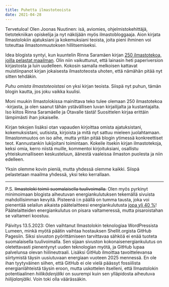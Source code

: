 ```yaml
---
title: Puhetta ilmastoteoista
date: 2021-04-28
---
```


Tervetuloa! Olen Joonas Nuutinen: isä, aviomies, ohjelmistokehittäjä, tietotekniikan opiskelija ja nyt näköjään myös ilmastobloggaaja. Aion kirjata Ilmastolokiin ajatuksiani ja kokemuksiani teoista, joita pieni ihminen voi toteuttaa ilmastonmuutoksen hillitsemiseksi.

Idea blogista syntyi, kun kuuntelin Rinna Saramäen kirjan [250 ilmastotekoa, joilla pelastat maailman](https://otava.fi/kirjat/250-ilmastotekoa-joilla-pelastat-maailman/). Olin niin vaikuttunut, että lainasin heti paperiversion kirjastosta ja luin uudelleen. Kokosin samalla melkoisen kattavat muistiinpanot kirjan jokaisesta ilmastoteosta uhoten, että nämähän pitää nyt sitten tehdäkin.

_Puhu omista ilmastoteoistasi_ on yksi kirjan teoista. Siispä nyt puhun, tämän blogin kautta, jos joku vaikka kuulisi.

Moni muukin Ilmastolokissa mainittava teko tulee olemaan 250 ilmastotekoa -kirjasta, ja olen saanut tähän ystävällisen luvan kirjailijalta ja kustantajalta. Iso kiitos Rinna Saramäelle ja Otavalle tästä! Suosittelen kirjaa erittäin lämpimästi ihan jokaiselle.

Kirjan tekojen lisäksi otan vapauden kirjoittaa omista ajatuksistani, kokemuksistani, uutisista, kirjoista ja mitä nyt sattuu mieleen juolahtamaan. Ilmastonmuutos on iso aihe, mutta yritän pitää blogin ytimessä konkreettiset teot. Kannustankin lukijoitani toimintaan. Kokeile itsekin kirjan ilmastotekoja, keksi omia, kerro niistä muille, kommentoi kirjoituksiani, osallistu yhteiskunnalliseen keskusteluun, äänestä vaaleissa ilmaston puolesta ja niin edelleen.

Yksin olemme kovin pieniä, mutta yhdessä olemme kaikki. Siispä pelastetaan maailma yhdessä, yksi teko kerrallaan.

---

P.S. ~~Ilmastoloki toimii suomalaisella tuulivoimalla.~~ Olen myös pyrkinyt minimoimaan blogista aiheutuvan energiankulutuksen tekemällä sivuista mahdollisimman kevyitä. Pisteenä i:n päällä on tumma tausta, joka voi pienentää selailun aikaista päätelaitteesi energiankulutusta [jopa yli 40 %](http://mobileenerlytics.com/dark-mode/)! Päätelaitteiden energiankulutus on pisara valtameressä, mutta pisaroistahan se valtameri koostuu.

Päivitys 13.5.2023: Olen vaihtanut Ilmastolokin teknologiaa WordPressista Lumeen, minkä myötä päätin vaihtaa hostauksen Shellit.orgista GitHub Pagesiin. Siksi sivuston pyörittämiseen tarvittavaa sähköä ei enää tuoteta suomalaisella tuulivoimalla. Sen sijaan sivuston kokonaisenergiankulutus on oletettavasti pienentynyt uuden teknologian myötä, ja GitHub lupaa palvelunsa olevan hiilineutraali. Lisäksi GitHub ilmoittaa tavoittelevansa siirtymistä täysin uusiutuvaan energiaan vuoteen 2025 mennessä. En ole ihan tyytyväinen siihen, että GitHub ei ole vielä päässyt fossiilista energianlähteistä täysin eroon, mutta uskottelen itselleni, että Ilmastolokin potentiaalinen _hiilikädenjälki_ on suurempi kuin sen ylläpidosta aiheutuva _hiilijalanjälki_. Voin toki olla väärässäkin.

